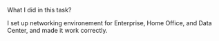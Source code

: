 What I did in this task?

I set up networking environement for Enterprise, Home Office, and Data Center, and made it work correctly.
